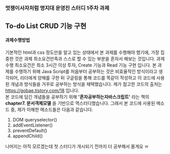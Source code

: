 ### 멋쟁이사자처럼 명지대 운영진 스터디 1주차 과제
## To-do List CRUD 기능 구현
#### 과제수행방법
기본적인 html과 css 정도만을 알고 있는 상태에서 본 과제를 수행해야 했기에, 가장 집중한 것은 과제 최소요건만족과 스스로 할 수 있는 부분을 혼자서 해보는 것입니다. 과제수행 최소요건은 최소 3시간 이상 투자, Create 기능과 Read 기능 구현 입니다.   본 과제를 수행하기 위해 Java Script를 처음부터 공부하는 것은 비효율적인 방식이라고 생각되어, 리더에게 양해를 구한 뒤 구글링을 통해 코드를 똑같이 작성하고 이 코드에 사용된 개념과 방식들을 거꾸로 공부하는 방식을 채택했습니다. 제가 참고한 코드의 출처는 https://gobae.tistory.com/18 입니다.   
본 코드에 담긴 개념들을 공부하기 위해 **'혼자공부하는자바스크립트'** 라는 책의 **chapter7. 문서객체모델** 을 기반으로 역스터디했습니다. 그래서 본 코드에 사용된 메소드 중, 제가 이해한 메소드들은 다음과 같습니다. 
1. DOM queryselector()
2. addEventListener()
3. preventDefault()
4. appendChild()

나머지는 아직 모르겠는데 첫 스터디가 개시되기 전까지 더 공부해서 올게요 ㅠ 
